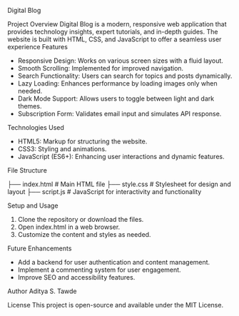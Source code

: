 Digital Blog

Project Overview
Digital Blog is a modern, responsive web application that provides technology insights, expert tutorials, and in-depth guides. The website is built with HTML, CSS, and JavaScript to offer a seamless user experience
Features
- Responsive Design: Works on various screen sizes with a fluid layout.
- Smooth Scrolling: Implemented for improved navigation.
- Search Functionality: Users can search for topics and posts dynamically.
- Lazy Loading: Enhances performance by loading images only when needed.
- Dark Mode Support: Allows users to toggle between light and dark themes.
- Subscription Form: Validates email input and simulates API response.

 Technologies Used
- HTML5: Markup for structuring the website.
- CSS3: Styling and animations.
- JavaScript (ES6+): Enhancing user interactions and dynamic features.

File Structure

├── index.html   # Main HTML file
├── style.css    # Stylesheet for design and layout
├── script.js    # JavaScript for interactivity and functionality


Setup and Usage
1. Clone the repository or download the files.
2. Open index.html in a web browser.
3. Customize the content and styles as needed.

Future Enhancements
- Add a backend for user authentication and content management.
- Implement a commenting system for user engagement.
- Improve SEO and accessibility features.

Author
Aditya S. Tawde

License
This project is open-source and available under the MIT License.

